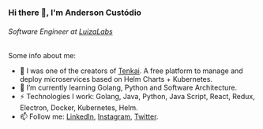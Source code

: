 ### Hi there 👋, I'm Anderson Custódio
###### *Software Engineer at [LuizaLabs](https://www.linkedin.com/company/luizalabs)*

Some info about me:

- 🔭 I was one of the creators of [Tenkai](https://github.com/softplan/tenkai). A free platform to manage and deploy microservices based on Helm Charts + Kubernetes.
- 🌱 I’m currently learning Golang, Python and Software Architecture.
- ⚡ Technologies I work: Golang, Java, Python, Java Script, React, Redux, Electron, Docker, Kubernetes, Helm.
- 📫 Follow me: [LinkedIn](https://www.linkedin.com/in/afcustodio), [Instagram](https://www.instagram.com/afcustodioo), [Twitter](https://twitter.com/afcustodioo).
